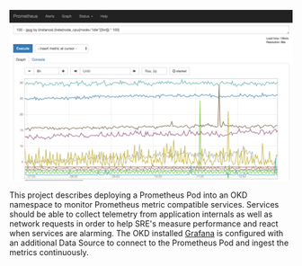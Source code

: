 ![Intro](./docs/prometheus-ui.png)

This project describes deploying a Prometheus Pod into an OKD namespace to monitor Prometheus metric compatible services. Services should be able to collect telemetry from application internals as well as network requests in order to help SRE's measure performance and react when services are alarming. The OKD installed [Grafana](https://prometheus.io/docs/visualization/grafana) is configured with an additional Data Source to connect to the Prometheus Pod and ingest the metrics continuously.
